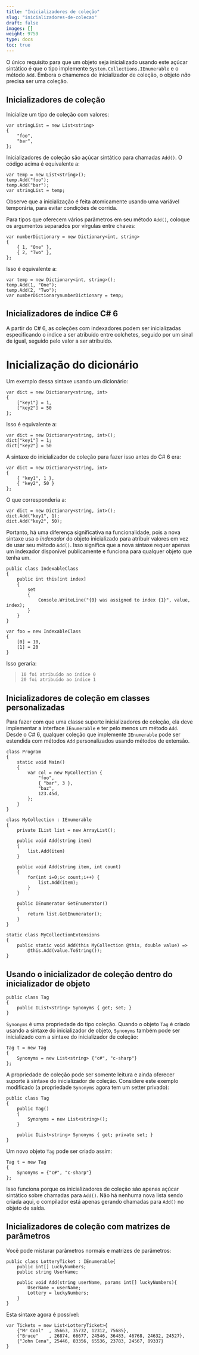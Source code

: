 ```yaml
---
title: "Inicializadores de coleção"
slug: "inicializadores-de-colecao"
draft: false
images: []
weight: 9759
type: docs
toc: true
---
```


O único requisito para que um objeto seja inicializado usando este açúcar sintático é que o tipo implemente `System.Collections.IEnumerable` e o método `Add`. Embora o chamemos de inicializador de coleção, o objeto *não* precisa ser uma coleção.

## Inicializadores de coleção
Inicialize um tipo de coleção com valores:

    var stringList = new List<string>
    {
        "foo",
        "bar",
    };

Inicializadores de coleção são açúcar sintático para chamadas `Add()`. O código acima é equivalente a:

    var temp = new List<string>();
    temp.Add("foo");
    temp.Add("bar");
    var stringList = temp;

Observe que a inicialização é feita atomicamente usando uma variável temporária, para evitar condições de corrida.

Para tipos que oferecem vários parâmetros em seu método `Add()`, coloque os argumentos separados por vírgulas entre chaves:

    var numberDictionary = new Dictionary<int, string>
    {
        { 1, "One" },
        { 2, "Two" },
    };

Isso é equivalente a:

    var temp = new Dictionary<int, string>();
    temp.Add(1, "One");
    temp.Add(2, "Two");
    var numberDictionarynumberDictionary = temp;


## Inicializadores de índice C# 6
A partir do C# 6, as coleções com indexadores podem ser inicializadas especificando o índice a ser atribuído entre colchetes, seguido por um sinal de igual, seguido pelo valor a ser atribuído.

# Inicialização do dicionário

Um exemplo dessa sintaxe usando um dicionário:

    var dict = new Dictionary<string, int>
    {
        ["key1"] = 1,
        ["key2"] = 50
    };

Isso é equivalente a:

    var dict = new Dictionary<string, int>();
    dict["key1"] = 1;
    dict["key2"] = 50

A sintaxe do inicializador de coleção para fazer isso antes do C# 6 era:

    var dict = new Dictionary<string, int>
    {
        { "key1", 1 },
        { "key2", 50 }
    };
    
O que corresponderia a:

    var dict = new Dictionary<string, int>();
    dict.Add("key1", 1);
    dict.Add("key2", 50);


Portanto, há uma diferença significativa na funcionalidade, pois a nova sintaxe usa o *indexador* do objeto inicializado para atribuir valores em vez de usar seu método `Add()`. Isso significa que a nova sintaxe requer apenas um indexador disponível publicamente e funciona para qualquer objeto que tenha um.

    public class IndexableClass
    {
        public int this[int index]
        {
            set 
            { 
                Console.WriteLine("{0} was assigned to index {1}", value, index);
            }
        }
    }

    var foo = new IndexableClass
    {
        [0] = 10,
        [1] = 20
    }

Isso geraria:

> `10 foi atribuído ao índice 0`<br/>
> `20 foi atribuído ao índice 1`



## Inicializadores de coleção em classes personalizadas
Para fazer com que uma classe suporte inicializadores de coleção, ela deve implementar a interface `IEnumerable` e ter pelo menos um método `Add`. Desde o C# 6, qualquer coleção que implemente `IEnumerable` pode ser estendida com métodos `Add` personalizados usando métodos de extensão.

    class Program
    {
        static void Main()
        {
            var col = new MyCollection {
                "foo",
                { "bar", 3 },
                "baz",
                123.45d,
            };
        }
    }
    
    class MyCollection : IEnumerable
    {
        private IList list = new ArrayList();

        public void Add(string item)
        {
            list.Add(item)
        }
    
        public void Add(string item, int count)
        {
            for(int i=0;i< count;i++) {
                list.Add(item);
            }
        }
    
        public IEnumerator GetEnumerator()
        {
            return list.GetEnumerator();
        }
    }
    
    static class MyCollectionExtensions
    {
        public static void Add(this MyCollection @this, double value) => 
            @this.Add(value.ToString());
    }



## Usando o inicializador de coleção dentro do inicializador de objeto
    public class Tag
    {
        public IList<string> Synonyms { get; set; }
    }

`Synonyms` é uma propriedade do tipo coleção. Quando o objeto `Tag` é criado usando a sintaxe do inicializador de objeto, `Synonyms` também pode ser inicializado com a sintaxe do inicializador de coleção:

    Tag t = new Tag 
    {
        Synonyms = new List<string> {"c#", "c-sharp"}
    };

A propriedade de coleção pode ser somente leitura e ainda oferecer suporte à sintaxe do inicializador de coleção. Considere este exemplo modificado (a propriedade `Synonyms` agora tem um setter privado):

    public class Tag
    {
        public Tag()
        {
            Synonyms = new List<string>();
        }
        
        public IList<string> Synonyms { get; private set; }
    }

Um novo objeto `Tag` pode ser criado assim:

    Tag t = new Tag 
    {
        Synonyms = {"c#", "c-sharp"}
    };

Isso funciona porque os inicializadores de coleção são apenas açúcar sintático sobre chamadas para `Add()`. Não há nenhuma nova lista sendo criada aqui, o compilador está apenas gerando chamadas para `Add()` no objeto de saída.

## Inicializadores de coleção com matrizes de parâmetros
Você pode misturar parâmetros normais e matrizes de parâmetros:

    public class LotteryTicket : IEnumerable{
        public int[] LuckyNumbers;
        public string UserName;

        public void Add(string userName, params int[] luckyNumbers){
            UserName = userName;
            Lottery = luckyNumbers;
        }
    }

Esta sintaxe agora é possível:

    var Tickets = new List<LotteryTicket>{
        {"Mr Cool"  , 35663, 35732, 12312, 75685},
        {"Bruce"    , 26874, 66677, 24546, 36483, 46768, 24632, 24527},
        {"John Cena", 25446, 83356, 65536, 23783, 24567, 89337}
    }



